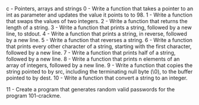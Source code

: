 c - Pointers, arrays and strings
0 - Write a function that takes a pointer to an int as parameter and updates the value it points to to 98.
1 - Write a function that swaps the values of two integers.
2 - Write a function that returns the length of a string.
3 - Write a function that prints a string, followed by a new line, to stdout.
4 - Write a function that prints a string, in reverse, followed by a new line.
5 - Write a function that reverses a string.
6 - Write a function that prints every other character of a string, starting with the first character, followed by a new line.
7 - Write a function that prints half of a string, followed by a new line.
8 - Write a function that prints n elements of an array of integers, followed by a new line.
9 - Write a function that copies the string pointed to by src, including the terminating null byte (\0), to the buffer pointed to by dest.
10 - Write a function that convert a string to an integer.

11 - Create a program that generates random valid passwords for the program 101-crackme.

